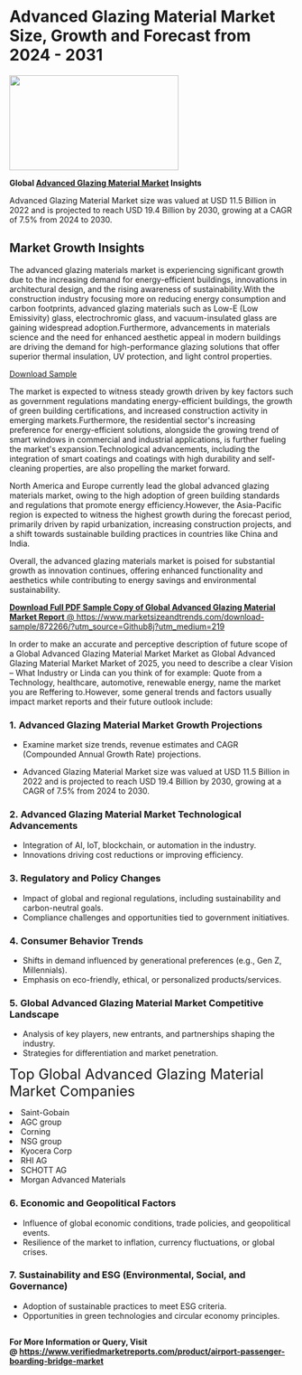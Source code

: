 <H1>Advanced Glazing Material Market Size, Growth and Forecast from 2024 - 2031</H1><img class="aligncenter size-medium wp-image-584254" src="https://thirdeyenews.in/wp-content/uploads/2024/09/Global-Market-Research-300x168.jpeg" alt="" width="300" height="168" /><p><strong>Global&nbsp;<a href="https://www.marketsizeandtrends.com/download-sample/872266/?utm_source=Github8j?utm_medium=219">Advanced Glazing Material Market</a> Insights</strong></p><p>Advanced Glazing Material Market size was valued at USD 11.5 Billion in 2022 and is projected to reach USD 19.4 Billion by 2030, growing at a CAGR of 7.5% from 2024 to 2030.</p><p><h2>Market Growth Insights</h2> <p>The advanced glazing materials market is experiencing significant growth due to the increasing demand for energy-efficient buildings, innovations in architectural design, and the rising awareness of sustainability.With the construction industry focusing more on reducing energy consumption and carbon footprints, advanced glazing materials such as Low-E (Low Emissivity) glass, electrochromic glass, and vacuum-insulated glass are gaining widespread adoption.Furthermore, advancements in materials science and the need for enhanced aesthetic appeal in modern buildings are driving the demand for high-performance glazing solutions that offer superior thermal insulation, UV protection, and light control properties.</p> <p><a href="#">Download Sample</a></p> <p>The market is expected to witness steady growth driven by key factors such as government regulations mandating energy-efficient buildings, the growth of green building certifications, and increased construction activity in emerging markets.Furthermore, the residential sector's increasing preference for energy-efficient solutions, alongside the growing trend of smart windows in commercial and industrial applications, is further fueling the market's expansion.Technological advancements, including the integration of smart coatings and coatings with high durability and self-cleaning properties, are also propelling the market forward.</p> <p>North America and Europe currently lead the global advanced glazing materials market, owing to the high adoption of green building standards and regulations that promote energy efficiency.However, the Asia-Pacific region is expected to witness the highest growth during the forecast period, primarily driven by rapid urbanization, increasing construction projects, and a shift towards sustainable building practices in countries like China and India.</p> <p>Overall, the advanced glazing materials market is poised for substantial growth as innovation continues, offering enhanced functionality and aesthetics while contributing to energy savings and environmental sustainability.</p> <p><a href="#"></p><p><span class=""><strong>Download Full PDF Sample Copy of Global Advanced Glazing Material Market Report</strong> @ <a href="https://www.marketsizeandtrends.com/download-sample/872266/?utm_source=Github8j?utm_medium=219" target="_blank">https://www.marketsizeandtrends.com/download-sample/872266/?utm_source=Github8j?utm_medium=219</a></span></p><p>In order to make an accurate and perceptive description of future scope of a Global&nbsp;Advanced Glazing Material Market Market as Global&nbsp;Advanced Glazing Material Market Market of 2025, you need to describe a clear Vision &ndash; What Industry or Linda can you think of for example: Quote from a Technology, healthcare, automotive, renewable energy, name the market you are Reffering to.However, some general trends and factors usually impact market reports and their future outlook include:</p><h3>1.&nbsp;<strong>Advanced Glazing Material Market Growth Projections</strong></h3><ul><li>Examine market size trends, revenue estimates and CAGR (Compounded Annual Growth Rate) projections.</li><li><p>Advanced Glazing Material Market size was valued at USD 11.5 Billion in 2022 and is projected to reach USD 19.4 Billion by 2030, growing at a CAGR of 7.5% from 2024 to 2030.</p></li></ul><h3>2.&nbsp;<strong>Advanced Glazing Material Market Technological Advancements</strong></h3><ul><li>Integration of AI, IoT, blockchain, or automation in the industry.</li><li>Innovations driving cost reductions or improving efficiency.</li></ul><h3>3.&nbsp;<strong>Regulatory and Policy Changes</strong></h3><ul><li>Impact of global and regional regulations, including sustainability and carbon-neutral goals.</li><li>Compliance challenges and opportunities tied to government initiatives.</li></ul><h3>4.&nbsp;<strong>Consumer Behavior Trends</strong></h3><ul><li>Shifts in demand influenced by generational preferences (e.g., Gen Z, Millennials).</li><li>Emphasis on eco-friendly, ethical, or personalized products/services.</li></ul><h3>5.&nbsp;<strong>Global Advanced Glazing Material Market Competitive Landscape</strong></h3><ul><li>Analysis of key players, new entrants, and partnerships shaping the industry.</li><li>Strategies for differentiation and market penetration.</li></ul><p data-pm-slice="1 1 []"><span style="color: inherit; font-family: inherit; font-size: 25px;">Top Global Advanced Glazing Material Market Companies</span></p><div class="" data-test-id=""><p><li>Saint-Gobain</li><li> AGC group</li><li> Corning</li><li> NSG group</li><li> Kyocera Corp</li><li> RHI AG</li><li> SCHOTT AG</li><li> Morgan Advanced Materials</li></p></div><h3>6.&nbsp;<strong>Economic and Geopolitical Factors</strong></h3><ul><li>Influence of global economic conditions, trade policies, and geopolitical events.</li><li>Resilience of the market to inflation, currency fluctuations, or global crises.</li></ul><h3>7.&nbsp;<strong>Sustainability and ESG (Environmental, Social, and Governance)</strong></h3><ul><li>Adoption of sustainable practices to meet ESG criteria.</li><li>Opportunities in green technologies and circular economy principles.</li></ul><h2><strong style="font-size: 14px;">For More Information or Query, Visit @&nbsp;</strong><a style="background-color: #ffffff; font-size: 14px;" href="https://www.marketsizeandtrends.com/report/advanced-glazing-material-market/" target="_blank">https://www.verifiedmarketreports.com/product/airport-passenger-boarding-bridge-market</a></h2>